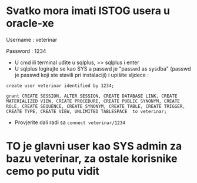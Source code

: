 # Svatko mora imati ISTOG usera u oracle-xe

Username : veterinar

Password : 1234

- U cmd ili terminal uđite u sqlplus, >> sqlplus i enter
- U sqlplus logirajte se kao SYS a passwd je "passwd as sysdba" (passwd je passwd koji ste stavili pri instalaciji) i upišite sljdece :

```
create user veterinar identified by 1234;

grant CREATE SESSION, ALTER SESSION, CREATE DATABASE LINK, CREATE MATERIALIZED VIEW, CREATE PROCEDURE, CREATE PUBLIC SYNONYM, CREATE ROLE, CREATE SEQUENCE, CREATE SYNONYM, CREATE TABLE, CREATE TRIGGER, CREATE TYPE, CREATE VIEW, UNLIMITED TABLESPACE  to veterinar;
```

- Provjerite dali radi sa `connect veterinar/1234`


# TO je glavni user kao SYS admin za bazu veterinar, za ostale korisnike cemo po putu vidit
